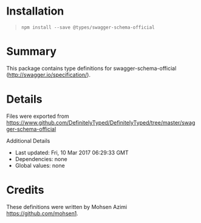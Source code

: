# Installation
> `npm install --save @types/swagger-schema-official`

# Summary
This package contains type definitions for swagger-schema-official (http://swagger.io/specification/).

# Details
Files were exported from https://www.github.com/DefinitelyTyped/DefinitelyTyped/tree/master/swagger-schema-official

Additional Details
 * Last updated: Fri, 10 Mar 2017 06:29:33 GMT
 * Dependencies: none
 * Global values: none

# Credits
These definitions were written by Mohsen Azimi <https://github.com/mohsen1>.
